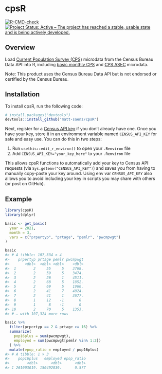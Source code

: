 
<!-- README.md is generated from README.Rmd. Please edit that file -->

# cpsR

<!-- badges: start -->

[![R-CMD-check](https://github.com/matt-saenz/cpsR/workflows/R-CMD-check/badge.svg)](https://github.com/matt-saenz/cpsR/actions)
[![Project Status: Active – The project has reached a stable, usable
state and is being actively
developed.](https://www.repostatus.org/badges/latest/active.svg)](https://www.repostatus.org/#active)

<!-- badges: end -->

## Overview

Load [Current Population Survey
(CPS)](https://www.census.gov/programs-surveys/cps/about.html) microdata
from the Census Bureau Data API into R, including [basic monthly
CPS](https://www.census.gov/data/datasets/time-series/demo/cps/cps-basic.html)
and [CPS
ASEC](https://www.census.gov/data/datasets/time-series/demo/cps/cps-asec.html)
microdata.

Note: This product uses the Census Bureau Data API but is not endorsed
or certified by the Census Bureau.

## Installation

To install cpsR, run the following code:

``` r
# install.packages("devtools")
devtools::install_github("matt-saenz/cpsR")
```

Next, register for a [Census API
key](https://api.census.gov/data/key_signup.html) if you don’t already
have one. Once you have your key, store it in an environment variable
named `CENSUS_API_KEY` for safe and easy use. You can do this in two
steps:

1.  Run `usethis::edit_r_environ()` to open your `.Renviron` file
2.  Add `CENSUS_API_KEY="your_key_here"` to your `.Renviron` file

This allows cpsR functions to automatically add your key to Census API
requests (via `Sys.getenv("CENSUS_API_KEY")`) and saves you from having
to manually copy-paste your key around. Using env var `CENSUS_API_KEY`
also allows you to avoid including your key in scripts you may share
with others (or post on GitHub).

## Example

``` r
library(cpsR)
library(dplyr)

basic <- get_basic(
  year = 2021,
  month = 3,
  vars = c("prpertyp", "prtage", "pemlr", "pwcmpwgt")
)

basic
#> # A tibble: 107,334 × 4
#>    prpertyp prtage pemlr pwcmpwgt
#>       <dbl>  <dbl> <dbl>    <dbl>
#>  1        2     55     5    3768.
#>  2        2     59     5    3474.
#>  3        2     26     1    4511.
#>  4        2     68     5    1852.
#>  5        2     69     5    1960.
#>  6        2     41     7    4024.
#>  7        2     41     1    3677.
#>  8        1     12    -1       0 
#>  9        1      8    -1       0 
#> 10        2     70     5    1353.
#> # … with 107,324 more rows

basic %>%
  filter(prpertyp == 2 & prtage >= 16) %>%
  summarize(
    pop16plus = sum(pwcmpwgt),
    employed = sum(pwcmpwgt[pemlr %in% 1:2])
  ) %>%
  mutate(epop_ratio = employed / pop16plus)
#> # A tibble: 1 × 3
#>    pop16plus   employed epop_ratio
#>        <dbl>      <dbl>      <dbl>
#> 1 261003019. 150492839.      0.577
```
